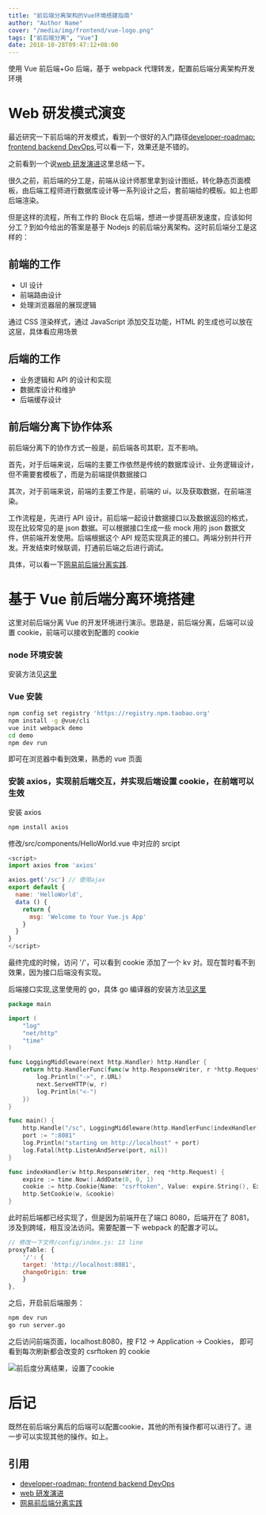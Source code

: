 ```yaml
---
title: "前后端分离架构的Vue环境搭建指南"
author: "Author Name"
cover: "/media/img/frontend/vue-logo.png"
tags: ["前后端分离", "Vue"]
date: 2018-10-28T09:47:12+08:00
---
```


使用 Vue 前后端+Go 后端，基于 webpack 代理转发，配置前后端分离架构开发环境

<!--more-->

# Web 研发模式演变

最近研究一下前后端的开发模式，看到一个很好的入门路径[developer-roadmap: frontend backend DevOps](https://github.com/kamranahmedse/developer-roadmap),可以看一下，效果还是不错的。

之前看到一个说[web 研发演进](https://github.com/lifesinger/blog/issues/184)这里总结一下。

很久之前，前后端的分工是，前端从设计师那里拿到设计图纸，转化静态页面模板，由后端工程师进行数据库设计等一系列设计之后，套前端给的模板。如上也即后端渲染。

但是这样的流程，所有工作的 Block 在后端，想进一步提高研发速度，应该如何分工？到如今给出的答案是基于 Nodejs 的前后端分离架构。这时前后端分工是这样的：

## 前端的工作

- UI 设计
- 前端路由设计
- 处理浏览器层的展现逻辑

通过 CSS 渲染样式，通过 JavaScript 添加交互功能，HTML 的生成也可以放在这层，具体看应用场景

## 后端的工作

- 业务逻辑和 API 的设计和实现
- 数据库设计和维护
- 后端缓存设计

## 前后端分离下协作体系

前后端分离下的协作方式一般是，前后端各司其职，互不影响。

首先，对于后端来说，后端的主要工作依然是传统的数据库设计、业务逻辑设计，但不需要套模板了，而是为前端提供数据接口

其次，对于前端来说，前端的主要工作是，前端的 ui，以及获取数据，在前端渲染。

工作流程是，先进行 API 设计。前后端一起设计数据接口以及数据返回的格式，现在比较常见的是 json 数据。可以根据接口生成一些 mock 用的 json 数据文件，供前端开发使用。后端根据这个 API 规范实现真正的接口。两端分别并行开发。开发结束时候联调，打通前后端之后进行调试。

具体，可以看一下[网易前后端分离实践](https://github.com/genify/ita1024/blob/master/%E7%BD%91%E6%98%93%E5%89%8D%E5%90%8E%E7%AB%AF%E5%88%86%E7%A6%BB%E5%AE%9E%E8%B7%B5.md).

# 基于 Vue 前后端分离环境搭建

这里对前后端分离 Vue 的开发环境进行演示。思路是，前后端分离，后端可以设置 cookie，前端可以接收到配置的 cookie

### node 环境安装

安装方法见[这里](http://www.runoob.com/nodejs/nodejs-install-setup.html)

### Vue 安装

```sh
npm config set registry 'https://registry.npm.taobao.org'
npm install -g @vue/cli
vue init webpack demo
cd demo
npm dev run
```

即可在浏览器中看到效果，熟悉的 vue 页面

### 安装 axios，实现前后端交互，并实现后端设置 cookie，在前端可以生效

安装 axios

```sh
npm install axios
```

修改/src/components/HelloWorld.vue 中对应的 srcipt

```js
<script>
import axios from 'axios'

axios.get('/sc') // 使用ajax
export default {
  name: 'HelloWorld',
  data () {
    return {
      msg: 'Welcome to Your Vue.js App'
    }
  }
}
</script>
```

最终完成的时候，访问 '/'，可以看到 cookie 添加了一个 kv 对。现在暂时看不到效果，因为接口后端没有实现。

后端接口实现,这里使用的 go，具体 go 编译器的安装方法[见这里](https://golang.org/doc/install#install)

```go
package main

import (
	"log"
	"net/http"
	"time"
)

func LoggingMiddleware(next http.Handler) http.Handler {
	return http.HandlerFunc(func(w http.ResponseWriter, r *http.Request) {
		log.Println("->", r.URL)
		next.ServeHTTP(w, r)
		log.Println("<-")
	})
}

func main() {
	http.Handle("/sc", LoggingMiddleware(http.HandlerFunc(indexHandler)))
	port := ":8081"
	log.Println("starting on http://localhost" + port)
	log.Fatal(http.ListenAndServe(port, nil))
}

func indexHandler(w http.ResponseWriter, req *http.Request) {
	expire := time.Now().AddDate(0, 0, 1)
	cookie := http.Cookie{Name: "csrftoken", Value: expire.String(), Expires: expire}
	http.SetCookie(w, &cookie)
}
```

此时前后端都已经实现了，但是因为前端开在了端口 8080，后端开在了 8081，涉及到跨域，相互没法访问。需要配置一下 webpack 的配置才可以。

```js
// 修改一下文件/config/index.js: 13 line
proxyTable: {
    '/': {
    target: 'http://localhost:8081',
    changeOrigin: true
    }
},
```

之后，开启前后端服务：

```sh
npm dev run
go run server.go
```

之后访问前端页面，localhost:8080，按 F12 -> Application -> Cookies， 即可看到每次刷新都会改变的 csrftoken 的 cookie

![前后度分离结果，设置了cookie](/media/img/frontend/setcookie-front-back-sep.png)

# 后记

既然在前后端分离后的后端可以配置cookie，其他的所有操作都可以进行了。进一步可以实现其他的操作。如上。

## 引用
- [developer-roadmap: frontend backend DevOps](https://github.com/kamranahmedse/developer-roadmap)
- [web 研发演进](https://github.com/lifesinger/blog/issues/184)
- [网易前后端分离实践](https://github.com/genify/ita1024/blob/master/%E7%BD%91%E6%98%93%E5%89%8D%E5%90%8E%E7%AB%AF%E5%88%86%E7%A6%BB%E5%AE%9E%E8%B7%B5.md)
